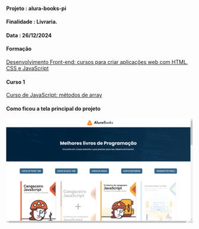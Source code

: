 #### Projeto    : alura-books-pi

#### Finalidade : Livraria.

#### Data       : 26/12/2024

#### Formação
[Desenvolvimento Front-end: cursos para criar aplicações web com HTML, CSS e JavaScript](https://cursos.alura.com.br/formacao-javascript-front-end)

#### Curso 1
[Curso de JavaScript: métodos de array](https://cursos.alura.com.br/course/javascript-metodos-array) 

#### Como ficou a tela principal do projeto
![Imagem da tela principal](./imagens/paginaAluraBooks.png "Tela principal")
